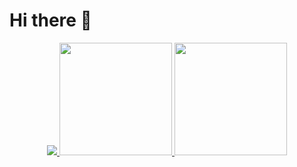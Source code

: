 # Hi there 👋

<!--
**mabushelbaia/mabushelbaia** is a ✨ _special_ ✨ repository because its `README.md` (this file) appears on your GitHub profile.

Here are some ideas to get you started:

- 🔭 I’m currently working on ...
- 🌱 I’m currently learning ...
- 👯 I’m looking to collaborate on ...
- 🤔 I’m looking for help with ...
- 💬 Ask me about ...
- 📫 How to reach me: ...
- 😄 Pronouns: ...
- ⚡ Fun fact: ...
-->

<p align="center">
<a href="https://github.com/mabushelbaia">
  <img src="https://github-readme-stats.vercel.app/api?username=anuraghazra&theme=github_dark&show_icons=true">
  <img height="180em" src="https://github-readme-stats-eight-theta.vercel.app/api?username=mabushelbaia&show_icons=true&theme=react &include_all_commits=true&count_private=true"/>
  <img height="180em" src="https://github-readme-stats-eight-theta.vercel.app/api/top-langs/?username=mabushelbaia&layout=compact&langs_count=8&theme=dark"/>
</a>
</p>
